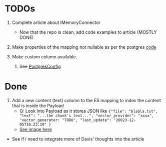 # TODOs

1. Complete article about IMemoryConnector
    - Now that the repo is clean, add code examples to article (MOSTLY DONE)

1. Make properties of the mapping not nullable as per the postgres [code](https://github.com/microsoft/kernel-memory-postgres/blob/58df8fa4cee89add3ba6e49e00535aa1f7b43b02/PostgresMemoryStorage/Db/PostgresDbClient.cs#L142)

1. Make custom column available.
    1. See [PostgresConfig](https://github.com/microsoft/kernel-memory-postgres/blob/main/PostgresMemoryStorage/PostgresConfig.cs)

# Done

1. Add a new content (text) column to the ES mapping to index the content that is inside the Payload
    - Q: Look into Payload as it stores JSON like ```{"file": "blabla.txt", "text": "...the chunk's text...", "vector_provider": "xxxx", "vector_generator: "TODO", "last_update": "20023-12-05T16:23:19" }```
    - [See image here](https://github.com/freemindlabsinc/FreeMindLabs.KernelMemory.Elasticsearch/blob/main/content/images/DataPage2.jpg)

- See if I need to integrate more of Davis' thoughts into the article